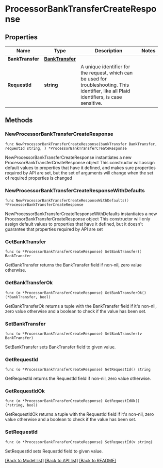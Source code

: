 # ProcessorBankTransferCreateResponse

## Properties

Name | Type | Description | Notes
------------ | ------------- | ------------- | -------------
**BankTransfer** | [**BankTransfer**](BankTransfer.md) |  | 
**RequestId** | **string** | A unique identifier for the request, which can be used for troubleshooting. This identifier, like all Plaid identifiers, is case sensitive. | 

## Methods

### NewProcessorBankTransferCreateResponse

`func NewProcessorBankTransferCreateResponse(bankTransfer BankTransfer, requestId string, ) *ProcessorBankTransferCreateResponse`

NewProcessorBankTransferCreateResponse instantiates a new ProcessorBankTransferCreateResponse object
This constructor will assign default values to properties that have it defined,
and makes sure properties required by API are set, but the set of arguments
will change when the set of required properties is changed

### NewProcessorBankTransferCreateResponseWithDefaults

`func NewProcessorBankTransferCreateResponseWithDefaults() *ProcessorBankTransferCreateResponse`

NewProcessorBankTransferCreateResponseWithDefaults instantiates a new ProcessorBankTransferCreateResponse object
This constructor will only assign default values to properties that have it defined,
but it doesn't guarantee that properties required by API are set

### GetBankTransfer

`func (o *ProcessorBankTransferCreateResponse) GetBankTransfer() BankTransfer`

GetBankTransfer returns the BankTransfer field if non-nil, zero value otherwise.

### GetBankTransferOk

`func (o *ProcessorBankTransferCreateResponse) GetBankTransferOk() (*BankTransfer, bool)`

GetBankTransferOk returns a tuple with the BankTransfer field if it's non-nil, zero value otherwise
and a boolean to check if the value has been set.

### SetBankTransfer

`func (o *ProcessorBankTransferCreateResponse) SetBankTransfer(v BankTransfer)`

SetBankTransfer sets BankTransfer field to given value.


### GetRequestId

`func (o *ProcessorBankTransferCreateResponse) GetRequestId() string`

GetRequestId returns the RequestId field if non-nil, zero value otherwise.

### GetRequestIdOk

`func (o *ProcessorBankTransferCreateResponse) GetRequestIdOk() (*string, bool)`

GetRequestIdOk returns a tuple with the RequestId field if it's non-nil, zero value otherwise
and a boolean to check if the value has been set.

### SetRequestId

`func (o *ProcessorBankTransferCreateResponse) SetRequestId(v string)`

SetRequestId sets RequestId field to given value.



[[Back to Model list]](../README.md#documentation-for-models) [[Back to API list]](../README.md#documentation-for-api-endpoints) [[Back to README]](../README.md)


